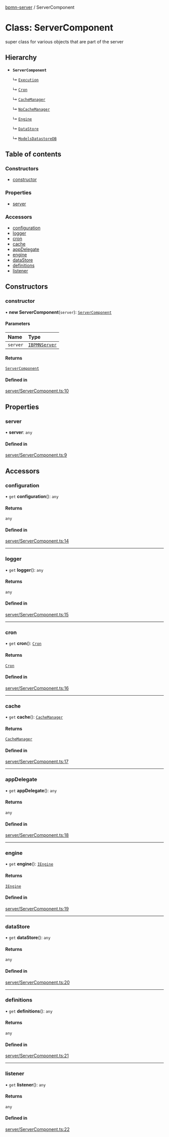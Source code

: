 [bpmn-server](../readme.md) / ServerComponent

# Class: ServerComponent

super class for various objects that are part of the server

## Hierarchy

- **`ServerComponent`**

  ↳ [`Execution`](Execution.md)

  ↳ [`Cron`](Cron.md)

  ↳ [`CacheManager`](CacheManager.md)

  ↳ [`NoCacheManager`](NoCacheManager.md)

  ↳ [`Engine`](Engine.md)

  ↳ [`DataStore`](DataStore.md)

  ↳ [`ModelsDatastoreDB`](ModelsDatastoreDB.md)

## Table of contents

### Constructors

- [constructor](ServerComponent.md#constructor)

### Properties

- [server](ServerComponent.md#server)

### Accessors

- [configuration](ServerComponent.md#configuration)
- [logger](ServerComponent.md#logger)
- [cron](ServerComponent.md#cron)
- [cache](ServerComponent.md#cache)
- [appDelegate](ServerComponent.md#appdelegate)
- [engine](ServerComponent.md#engine)
- [dataStore](ServerComponent.md#datastore)
- [definitions](ServerComponent.md#definitions)
- [listener](ServerComponent.md#listener)

## Constructors

### constructor

• **new ServerComponent**(`server`): [`ServerComponent`](ServerComponent.md)

#### Parameters

| Name | Type |
| :------ | :------ |
| `server` | [`IBPMNServer`](../interfaces/IBPMNServer.md) |

#### Returns

[`ServerComponent`](ServerComponent.md)

#### Defined in

[server/ServerComponent.ts:10](https://github.com/bpmnServer/bpmn-server/blob/d8a5b7d/src/server/ServerComponent.ts#L10)

## Properties

### server

• **server**: `any`

#### Defined in

[server/ServerComponent.ts:9](https://github.com/bpmnServer/bpmn-server/blob/d8a5b7d/src/server/ServerComponent.ts#L9)

## Accessors

### configuration

• `get` **configuration**(): `any`

#### Returns

`any`

#### Defined in

[server/ServerComponent.ts:14](https://github.com/bpmnServer/bpmn-server/blob/d8a5b7d/src/server/ServerComponent.ts#L14)

___

### logger

• `get` **logger**(): `any`

#### Returns

`any`

#### Defined in

[server/ServerComponent.ts:15](https://github.com/bpmnServer/bpmn-server/blob/d8a5b7d/src/server/ServerComponent.ts#L15)

___

### cron

• `get` **cron**(): [`Cron`](Cron.md)

#### Returns

[`Cron`](Cron.md)

#### Defined in

[server/ServerComponent.ts:16](https://github.com/bpmnServer/bpmn-server/blob/d8a5b7d/src/server/ServerComponent.ts#L16)

___

### cache

• `get` **cache**(): [`CacheManager`](CacheManager.md)

#### Returns

[`CacheManager`](CacheManager.md)

#### Defined in

[server/ServerComponent.ts:17](https://github.com/bpmnServer/bpmn-server/blob/d8a5b7d/src/server/ServerComponent.ts#L17)

___

### appDelegate

• `get` **appDelegate**(): `any`

#### Returns

`any`

#### Defined in

[server/ServerComponent.ts:18](https://github.com/bpmnServer/bpmn-server/blob/d8a5b7d/src/server/ServerComponent.ts#L18)

___

### engine

• `get` **engine**(): [`IEngine`](../interfaces/IEngine.md)

#### Returns

[`IEngine`](../interfaces/IEngine.md)

#### Defined in

[server/ServerComponent.ts:19](https://github.com/bpmnServer/bpmn-server/blob/d8a5b7d/src/server/ServerComponent.ts#L19)

___

### dataStore

• `get` **dataStore**(): `any`

#### Returns

`any`

#### Defined in

[server/ServerComponent.ts:20](https://github.com/bpmnServer/bpmn-server/blob/d8a5b7d/src/server/ServerComponent.ts#L20)

___

### definitions

• `get` **definitions**(): `any`

#### Returns

`any`

#### Defined in

[server/ServerComponent.ts:21](https://github.com/bpmnServer/bpmn-server/blob/d8a5b7d/src/server/ServerComponent.ts#L21)

___

### listener

• `get` **listener**(): `any`

#### Returns

`any`

#### Defined in

[server/ServerComponent.ts:22](https://github.com/bpmnServer/bpmn-server/blob/d8a5b7d/src/server/ServerComponent.ts#L22)
